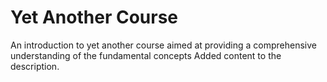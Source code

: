 # Yet Another Course

An introduction to yet another course aimed at providing a comprehensive understanding of the fundamental concepts Added content to the description.